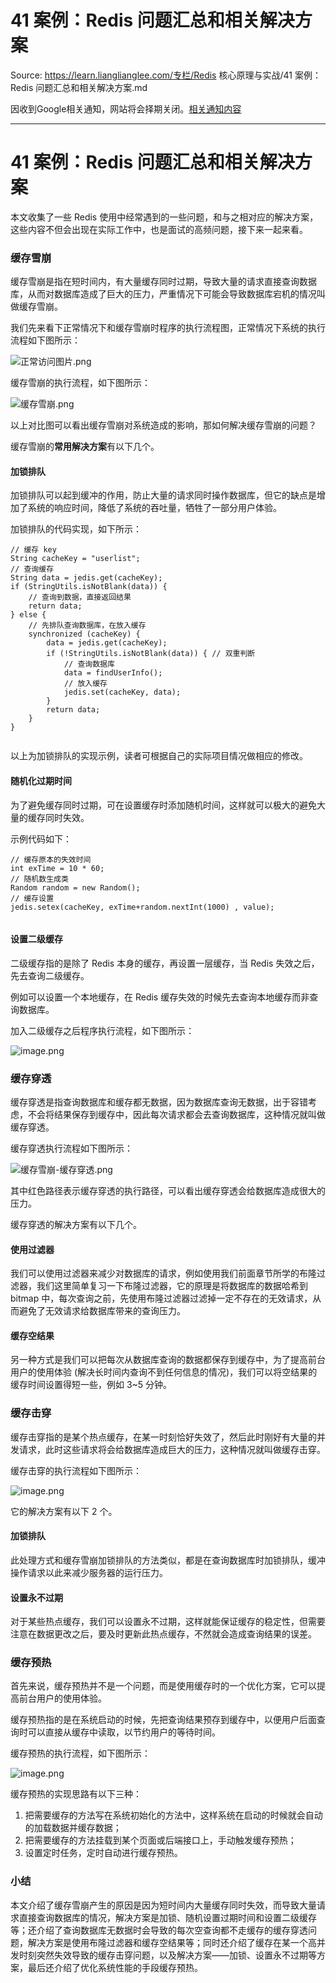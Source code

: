 # 41 案例：Redis 问题汇总和相关解决方案 

Source: https://learn.lianglianglee.com/专栏/Redis 核心原理与实战/41 案例：Redis 问题汇总和相关解决方案.md

因收到Google相关通知，网站将会择期关闭。[相关通知内容](https://lumendatabase.org/notices/44265620)

---

# 41 案例：Redis 问题汇总和相关解决方案

本文收集了一些 Redis 使用中经常遇到的一些问题，和与之相对应的解决方案，这些内容不但会出现在实际工作中，也是面试的高频问题，接下来一起来看。

### 缓存雪崩

缓存雪崩是指在短时间内，有大量缓存同时过期，导致大量的请求直接查询数据库，从而对数据库造成了巨大的压力，严重情况下可能会导致数据库宕机的情况叫做缓存雪崩。

我们先来看下正常情况下和缓存雪崩时程序的执行流程图，正常情况下系统的执行流程如下图所示：

![正常访问图片.png](assets/babffe50-8ede-11ea-8e9a-9bc3d95576e7)

缓存雪崩的执行流程，如下图所示：

![缓存雪崩.png](assets/c7244bb0-8ede-11ea-a326-c7ef51ab79ae)

以上对比图可以看出缓存雪崩对系统造成的影响，那如何解决缓存雪崩的问题？

缓存雪崩的**常用解决方案**有以下几个。

#### **加锁排队**

加锁排队可以起到缓冲的作用，防止大量的请求同时操作数据库，但它的缺点是增加了系统的响应时间，降低了系统的吞吐量，牺牲了一部分用户体验。

加锁排队的代码实现，如下所示：

```
// 缓存 key
String cacheKey = "userlist";
// 查询缓存
String data = jedis.get(cacheKey);
if (StringUtils.isNotBlank(data)) {
    // 查询到数据，直接返回结果
    return data;
} else {
    // 先排队查询数据库，在放入缓存
    synchronized (cacheKey) {
        data = jedis.get(cacheKey);
        if (!StringUtils.isNotBlank(data)) { // 双重判断
            // 查询数据库
            data = findUserInfo();
            // 放入缓存
            jedis.set(cacheKey, data);
        }
        return data;
    }
}


```

以上为加锁排队的实现示例，读者可根据自己的实际项目情况做相应的修改。

#### **随机化过期时间**

为了避免缓存同时过期，可在设置缓存时添加随机时间，这样就可以极大的避免大量的缓存同时失效。

示例代码如下：

```
// 缓存原本的失效时间
int exTime = 10 * 60;
// 随机数生成类
Random random = new Random();
// 缓存设置
jedis.setex(cacheKey, exTime+random.nextInt(1000) , value);


```

#### **设置二级缓存**

二级缓存指的是除了 Redis 本身的缓存，再设置一层缓存，当 Redis 失效之后，先去查询二级缓存。

例如可以设置一个本地缓存，在 Redis 缓存失效的时候先去查询本地缓存而非查询数据库。

加入二级缓存之后程序执行流程，如下图所示：

![image.png](assets/dc14dc60-8ede-11ea-adbb-dd8e7664c503)

### 缓存穿透

缓存穿透是指查询数据库和缓存都无数据，因为数据库查询无数据，出于容错考虑，不会将结果保存到缓存中，因此每次请求都会去查询数据库，这种情况就叫做缓存穿透。

缓存穿透执行流程如下图所示：

![缓存雪崩-缓存穿透.png](assets/eb1fb8b0-8ede-11ea-8b41-0f0ef087610d)

其中红色路径表示缓存穿透的执行路径，可以看出缓存穿透会给数据库造成很大的压力。

缓存穿透的解决方案有以下几个。

#### **使用过滤器**

我们可以使用过滤器来减少对数据库的请求，例如使用我们前面章节所学的布隆过滤器，我们这里简单复习一下布隆过滤器，它的原理是将数据库的数据哈希到 bitmap 中，每次查询之前，先使用布隆过滤器过滤掉一定不存在的无效请求，从而避免了无效请求给数据库带来的查询压力。

#### **缓存空结果**

另一种方式是我们可以把每次从数据库查询的数据都保存到缓存中，为了提高前台用户的使用体验 (解决长时间内查询不到任何信息的情况)，我们可以将空结果的缓存时间设置得短一些，例如 3~5 分钟。

### 缓存击穿

缓存击穿指的是某个热点缓存，在某一时刻恰好失效了，然后此时刚好有大量的并发请求，此时这些请求将会给数据库造成巨大的压力，这种情况就叫做缓存击穿。

缓存击穿的执行流程如下图所示：

![image.png](assets/008b1eb0-8edf-11ea-bf74-150f7ff6235d)

它的解决方案有以下 2 个。

#### **加锁排队**

此处理方式和缓存雪崩加锁排队的方法类似，都是在查询数据库时加锁排队，缓冲操作请求以此来减少服务器的运行压力。

#### **设置永不过期**

对于某些热点缓存，我们可以设置永不过期，这样就能保证缓存的稳定性，但需要注意在数据更改之后，要及时更新此热点缓存，不然就会造成查询结果的误差。

### 缓存预热

首先来说，缓存预热并不是一个问题，而是使用缓存时的一个优化方案，它可以提高前台用户的使用体验。

缓存预热指的是在系统启动的时候，先把查询结果预存到缓存中，以便用户后面查询时可以直接从缓存中读取，以节约用户的等待时间。

缓存预热的执行流程，如下图所示：

![image.png](assets/10ce2ce0-8edf-11ea-a141-a13a4f8833dd)

缓存预热的实现思路有以下三种：

1. 把需要缓存的方法写在系统初始化的方法中，这样系统在启动的时候就会自动的加载数据并缓存数据；
2. 把需要缓存的方法挂载到某个页面或后端接口上，手动触发缓存预热；
3. 设置定时任务，定时自动进行缓存预热。

### 小结

本文介绍了缓存雪崩产生的原因是因为短时间内大量缓存同时失效，而导致大量请求直接查询数据库的情况，解决方案是加锁、随机设置过期时间和设置二级缓存等；还介绍了查询数据库无数据时会导致的每次空查询都不走缓存的缓存穿透问题，解决方案是使用布隆过滤器和缓存空结果等；同时还介绍了缓存在某一个高并发时刻突然失效导致的缓存击穿问题，以及解决方案——加锁、设置永不过期等方案，最后还介绍了优化系统性能的手段缓存预热。